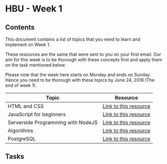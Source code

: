 # HBU - Week 1

## Contents

This document contains a list of topics that you need to learn and implement on Week 1. 

These resources are the same that were sent to you on your first email. Our aim for this week is to be thorough with these concepts first and apply them on the task mentioned below.

Please note that the week here starts on Monday and ends on Sunday. Hence you need to be thorough with these topics by June 24, 2018 (The end of week 1).



Topic | Resource
------------ | -------------
HTML and CSS | [Link to this resource](https://www.youtube.com/watch?v=yTHTo28hwTQ&list=PLgGbWId6zgaWZkPFI4Sc9QXDmmOWa1v5F)
JavaScript for beginners | [Link to this resource](https://www.youtube.com/watch?v=yQaAGmHNn9s&list=PL46F0A159EC02DF82)
Serverside Programming with NodeJS | [Link to this resource](https://www.youtube.com/watch?v=yQaAGmHNn9s&list=PL46F0A159EC02DF82)
Algorithms | [Link to this resource](https://www.coursera.org/learn/algorithms-part1)
PostgreSQL | [Link to this resource](https://www.youtube.com/watch?v=CkjQSkWl0F0&list=PLFRIKEguV54bgwAcgFiOs5GMo3q2DhVDj)


## Tasks


